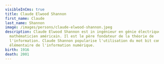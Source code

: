 ```yaml
---
visibleInCms: true
title: Claude Elwood Shannon
first_name: Claude
last_name: Shannon
image: /images/persons/claude-elwood-shannon.jpeg
description: Claude Elwood Shannon est in ingénieur en génie électrique et
  mathématicien américain. Il est le père fondateur de la théorie de
  l'information. Claude Shannon popularise l'utilisation du mot bit comme mesure
  élémentaire de l'information numérique.
birth: 1916
death: 2001
---
```

